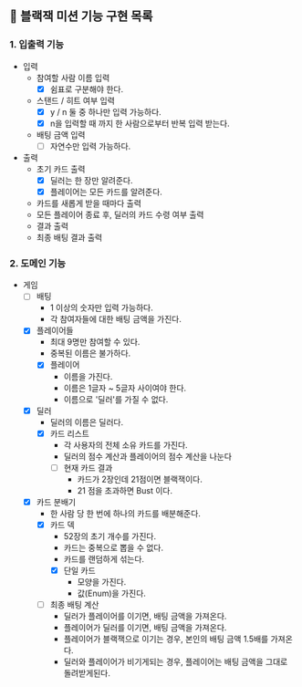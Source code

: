 ## 🚀 블랙잭 미션 기능 구현 목록

### 1. 입출력 기능
- 입력
  - 참여할 사람 이름 입력
    - [x] 쉼표로 구분해야 한다.
  - 스탠드 / 히트 여부 입력
    - [x] y / n 둘 중 하나만 입력 가능하다.
    - [x] n을 입력할 때 까지 한 사람으로부터 반복 입력 받는다.
  - 배팅 금액 입력
    - [ ] 자연수만 입력 가능하다.
- 출력
  - 초기 카드 출력
    - [x] 딜러는 한 장만 알려준다.
    - [x] 플레이어는 모든 카드를 알려준다.
  - 카드를 새롭게 받을 때마다 출력
  - 모든 플레이어 종료 후, 딜러의 카드 수령 여부 출력
  - 결과 출력
  - 최종 배팅 결과 출력

### 2. 도메인 기능
- 게임 
  - [ ] 배팅
    - 1 이상의 숫자만 입력 가능하다.
    - 각 참여자들에 대한 배팅 금액을 가진다.
  - [x] 플레이어들
    - 최대 9명만 참여할 수 있다.
    - 중복된 이름은 불가하다.
    - [x] 플레이어
      - 이름을 가진다.
      - 이름은 1글자 ~ 5글자 사이여야 한다.
      - 이름으로 '딜러'를 가질 수 없다.
  - [x] 딜러
    - 딜러의 이름은 딜러다. 
    - [x] 카드 리스트 
      - 각 사용자의 전체 소유 카드를 가진다.
      - 딜러의 점수 계산과 플레이어의 점수 계산을 나눈다
      - [ ] 현재 카드 결과
        - 카드가 2장인데 21점이면 블랙잭이다.
        - 21 점을 초과하면 Bust 이다.
  - [x] 카드 분배기
    - 한 사람 당 한 번에 하나의 카드를 배분해준다.
    - [x] 카드 덱
      - 52장의 초기 개수를 가진다.
      - 카드는 중복으로 뽑을 수 없다.
      - 카드를 랜덤하게 섞는다.
      - [x] 단일 카드
        - 모양을 가진다.
        - 값(Enum)을 가진다.
    - [ ] 최종 배팅 계산
      - 딜러가 플레이어를 이기면, 배팅 금액을 가져온다.
      - 플레이어가 딜러를 이기면, 배팅 금액을 가져온다.
      - 플레이어가 블랙잭으로 이기는 경우, 본인의 배팅 금액 1.5배를 가져온다.
      - 딜러와 플레이어가 비기게되는 경우, 플레이어는 배팅 금액을 그대로 돌려받게된다.
